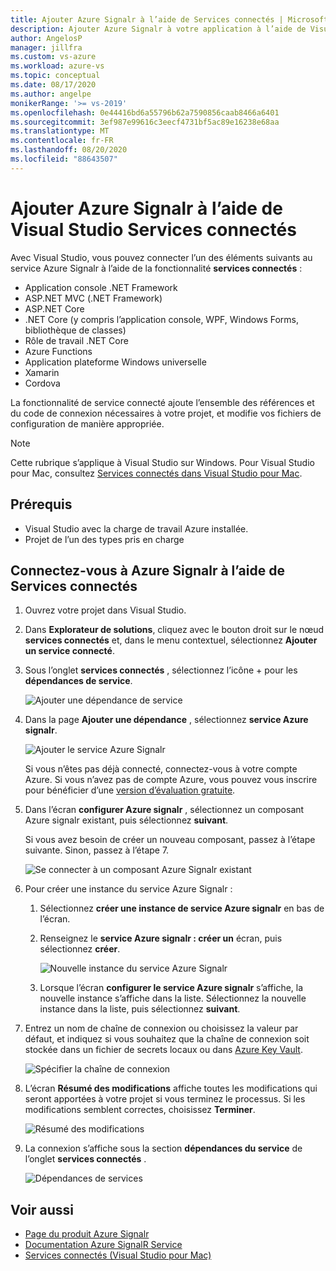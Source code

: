 ```yaml
---
title: Ajouter Azure Signalr à l’aide de Services connectés | Microsoft Docs
description: Ajouter Azure Signalr à votre application à l’aide de Visual Studio pour ajouter un service connecté
author: AngelosP
manager: jillfra
ms.custom: vs-azure
ms.workload: azure-vs
ms.topic: conceptual
ms.date: 08/17/2020
ms.author: angelpe
monikerRange: '>= vs-2019'
ms.openlocfilehash: 0e44416bd6a55796b62a7590856caab8466a6401
ms.sourcegitcommit: 3ef987e99616c3eecf4731bf5ac89e16238e68aa
ms.translationtype: MT
ms.contentlocale: fr-FR
ms.lasthandoff: 08/20/2020
ms.locfileid: "88643507"
---
```

# <a name="add-azure-signalr-by-using-visual-studio-connected-services"></a>Ajouter Azure Signalr à l’aide de Visual Studio Services connectés

Avec Visual Studio, vous pouvez connecter l’un des éléments suivants au service Azure Signalr à l’aide de la fonctionnalité **services connectés** :

- Application console .NET Framework
- ASP.NET MVC (.NET Framework) 
- ASP.NET Core
- .NET Core (y compris l’application console, WPF, Windows Forms, bibliothèque de classes)
- Rôle de travail .NET Core
- Azure Functions
- Application plateforme Windows universelle
- Xamarin
- Cordova

La fonctionnalité de service connecté ajoute l’ensemble des références et du code de connexion nécessaires à votre projet, et modifie vos fichiers de configuration de manière appropriée.

> [!NOTE]
> Cette rubrique s’applique à Visual Studio sur Windows. Pour Visual Studio pour Mac, consultez [Services connectés dans Visual Studio pour Mac](/visualstudio/mac/connected-services).
## <a name="prerequisites"></a>Prérequis

- Visual Studio avec la charge de travail Azure installée.
- Projet de l’un des types pris en charge

## <a name="connect-to-azure-signalr-using-connected-services"></a>Connectez-vous à Azure Signalr à l’aide de Services connectés

1. Ouvrez votre projet dans Visual Studio.

1. Dans **Explorateur de solutions**, cliquez avec le bouton droit sur le nœud **services connectés** et, dans le menu contextuel, sélectionnez **Ajouter un service connecté**.

1. Sous l’onglet **services connectés** , sélectionnez l’icône + pour les **dépendances de service**.

    ![Ajouter une dépendance de service](./media/vs-azure-tools-connected-services-storage/vs-2019/connected-services-tab.png)

1. Dans la page **Ajouter une dépendance** , sélectionnez **service Azure signalr**.

    ![Ajouter le service Azure Signalr](./media/azure-signalr-add-connected-service/add-signalr-service.png)

    Si vous n’êtes pas déjà connecté, connectez-vous à votre compte Azure. Si vous n’avez pas de compte Azure, vous pouvez vous inscrire pour bénéficier d’une [version d’évaluation gratuite](https://azure.microsoft.com/account/free).

1. Dans l’écran **configurer Azure signalr** , sélectionnez un composant Azure signalr existant, puis sélectionnez **suivant**.

    Si vous avez besoin de créer un nouveau composant, passez à l’étape suivante. Sinon, passez à l’étape 7.

    ![Se connecter à un composant Azure Signalr existant](./media/azure-signalr-add-connected-service/created-signalr.png)

1. Pour créer une instance du service Azure Signalr :

   1. Sélectionnez **créer une instance de service Azure signalr** en bas de l’écran.

   1. Renseignez le **service Azure signalr : créer un** écran, puis sélectionnez **créer**.

       ![Nouvelle instance du service Azure Signalr](./media/azure-signalr-add-connected-service/create-new-signalr.png)

   1. Lorsque l’écran **configurer le service Azure signalr** s’affiche, la nouvelle instance s’affiche dans la liste. Sélectionnez la nouvelle instance dans la liste, puis sélectionnez **suivant**.

1. Entrez un nom de chaîne de connexion ou choisissez la valeur par défaut, et indiquez si vous souhaitez que la chaîne de connexion soit stockée dans un fichier de secrets locaux ou dans [Azure Key Vault](/azure/key-vault).

   ![Spécifier la chaîne de connexion](./media/azure-signalr-add-connected-service/connection-string.png)

1. L’écran **Résumé des modifications** affiche toutes les modifications qui seront apportées à votre projet si vous terminez le processus. Si les modifications semblent correctes, choisissez **Terminer**.

   ![Résumé des modifications](./media/azure-signalr-add-connected-service/summary-of-changes.png)

1. La connexion s’affiche sous la section **dépendances du service** de l’onglet **services connectés** .

   ![Dépendances de services](./media/azure-signalr-add-connected-service/service-dependencies-after.png)

## <a name="see-also"></a>Voir aussi

- [Page du produit Azure Signalr](https://azure.microsoft.com/services/signalr-service/)
- [Documentation Azure SignalR Service](/azure/azure-signalr)
- [Services connectés (Visual Studio pour Mac)](/visualstudio/mac/connected-services)
